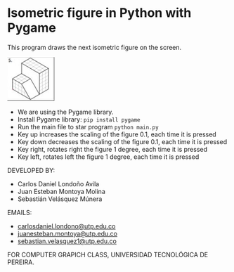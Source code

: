 # Isometric figure in Python with Pygame

This program draws the next isometric figure on the screen.

![img_2.png](img_2.png)

- We are using the Pygame library.
- Install Pygame library: `pip install pygame`
- Run the main file to star program `python main.py`
- Key up increases the scaling of the figure 0.1, each time it is pressed
- Key down decreases the scaling of the figure 0.1, each time it is pressed
- Key right, rotates right the figure 1 degree, each time it is pressed
- Key left, rotates left the figure 1 degree, each time it is pressed

DEVELOPED BY:
- Carlos Daniel Londoño Avila
- Juan Esteban Montoya Molina
- Sebastián Velásquez Múnera

EMAILS:
- carlosdaniel.londono@utp.edu.co
- juanesteban.montoya@utp.edu.co
- sebastian.velasquez1@utp.edu.co

FOR COMPUTER GRAPICH CLASS, UNIVERSIDAD TECNOLÓGICA DE PEREIRA.